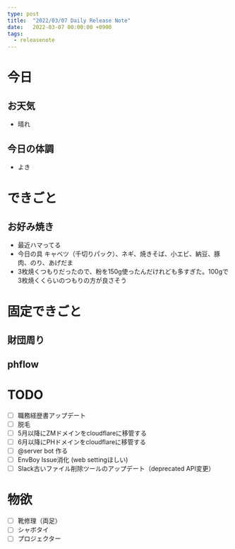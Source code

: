 ```yaml
---
type: post
title:  "2022/03/07 Daily Release Note"
date:   2022-03-07 00:00:00 +0900
tags:
  - releasenote
---
```

# 今日

## お天気

* 晴れ

## 今日の体調

* よき

# できごと

## お好み焼き

* 最近ハマってる
* 今日の具 キャベツ（千切りパック）、ネギ、焼きそば、小エビ、納豆、豚肉、のり、あげだま
* 3枚焼くつもりだったので、粉を150g使ったんだけれども多すぎた。100gで3枚焼くくらいのつもりの方が良さそう

# 固定できごと

## 財団周り

## phflow

# TODO 

- [ ] 職務経歴書アップデート
- [ ] 脱毛
- [ ] 5月以降にZMドメインをcloudflareに移管する
- [ ] 6月以降にPHドメインをcloudflareに移管する
- [ ] @server bot 作る
- [ ] EnvBoy Issue消化 (web settingほしい)
- [ ] Slack古いファイル削除ツールのアップデート（deprecated API変更）

# 物欲

- [ ] 靴修理（両足）
- [ ] シャボタイ
- [ ] プロジェクター
